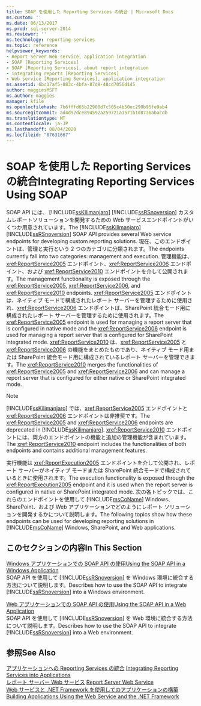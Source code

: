 ```yaml
---
title: SOAP を使用した Reporting Services の統合 | Microsoft Docs
ms.custom: ''
ms.date: 06/13/2017
ms.prod: sql-server-2014
ms.reviewer: ''
ms.technology: reporting-services
ms.topic: reference
helpviewer_keywords:
- Report Server Web service, application integration
- SOAP [Reporting Services]
- SOAP [Reporting Services], about report integration
- integrating reports [Reporting Services]
- Web service [Reporting Services], application integration
ms.assetid: 6bc17af5-883c-4bfa-87d9-48cd7056d145
author: maggiesMSFT
ms.author: maggies
manager: kfile
ms.openlocfilehash: 7b6fffd65b22900d7c505c4b50ec290b95fe9ab4
ms.sourcegitcommit: ad4d92dce894592a259721a1571b1d8736abacdb
ms.translationtype: MT
ms.contentlocale: ja-JP
ms.lasthandoff: 08/04/2020
ms.locfileid: "87631667"
---
```

# <a name="integrating-reporting-services-using-soap"></a><span data-ttu-id="95178-102">SOAP を使用した Reporting Services の統合</span><span class="sxs-lookup"><span data-stu-id="95178-102">Integrating Reporting Services Using SOAP</span></span>
  <span data-ttu-id="95178-103">SOAP API には、 [!INCLUDE[ssKilimanjaro](../../includes/sskilimanjaro-md.md)] [!INCLUDE[ssRSnoversion](../../includes/ssrsnoversion-md.md)] カスタムレポートソリューションを開発するための Web サービスエンドポイントがいくつか用意されています。</span><span class="sxs-lookup"><span data-stu-id="95178-103">The [!INCLUDE[ssKilimanjaro](../../includes/sskilimanjaro-md.md)] [!INCLUDE[ssRSnoversion](../../includes/ssrsnoversion-md.md)] SOAP API provides several Web service endpoints for developing custom reporting solutions.</span></span> <span data-ttu-id="95178-104">現在、このエンドポイントは、管理と実行という 2 つのカテゴリに分類されます。</span><span class="sxs-lookup"><span data-stu-id="95178-104">The endpoints currently fall into two categories: management and execution.</span></span> <span data-ttu-id="95178-105">管理機能は、<xref:ReportService2005> エンドポイント、<xref:ReportService2006> エンドポイント、および <xref:ReportService2010> エンドポイントを介して公開されます。</span><span class="sxs-lookup"><span data-stu-id="95178-105">The management functionality is exposed through the <xref:ReportService2005>, <xref:ReportService2006>, and <xref:ReportService2010> endpoints.</span></span> <span data-ttu-id="95178-106"><xref:ReportService2005> エンドポイントは、ネイティブ モードで構成されたレポート サーバーを管理するために使用され、<xref:ReportService2006> エンドポイントは、SharePoint 統合モード用に構成されたレポート サーバーを管理するために使用されます。</span><span class="sxs-lookup"><span data-stu-id="95178-106">The <xref:ReportService2005> endpoint is used for managing a report server that is configured in native mode and the <xref:ReportService2006> endpoint is used for managing a report server that is configured for SharePoint integrated mode.</span></span> <span data-ttu-id="95178-107"><xref:ReportService2010> は、<xref:ReportService2005> と <xref:ReportService2006> の機能をまとめたものであり、ネイティブ モード用または SharePoint 統合モード用に構成されているレポート サーバーを管理できます。</span><span class="sxs-lookup"><span data-stu-id="95178-107">The <xref:ReportService2010> merges the functionalities of <xref:ReportService2005> and <xref:ReportService2006> and can manage a report server that is configured for either native or SharePoint integrated mode.</span></span>  
  
> [!NOTE]  
>  <span data-ttu-id="95178-108">[!INCLUDE[ssKilimanjaro](../../includes/sskilimanjaro-md.md)] では、<xref:ReportService2005> エンドポイントと <xref:ReportService2006> エンドポイントは非推奨です。</span><span class="sxs-lookup"><span data-stu-id="95178-108">The <xref:ReportService2005> and <xref:ReportService2006> endpoints are deprecated in [!INCLUDE[ssKilimanjaro](../../includes/sskilimanjaro-md.md)].</span></span> <span data-ttu-id="95178-109"><xref:ReportService2010> エンドポイントには、両方のエンドポイントの機能と追加の管理機能が含まれています。</span><span class="sxs-lookup"><span data-stu-id="95178-109">The <xref:ReportService2010> endpoint includes the functionalities of both endpoints and contains additional management features.</span></span>  
  
 <span data-ttu-id="95178-110">実行機能は <xref:ReportExecution2005> エンドポイントを介して公開され、レポート サーバーがネイティブ モードまたは SharePoint 統合モードで構成されているときに使用されます。</span><span class="sxs-lookup"><span data-stu-id="95178-110">The execution functionality is exposed through the <xref:ReportExecution2005> endpoint and it is used when the report server is configured in native or SharePoint integrated mode.</span></span> <span data-ttu-id="95178-111">次の各トピックでは、これらのエンドポイントを使用して [!INCLUDE[msCoName](../../includes/msconame-md.md)] Windows、SharePoint、および Web アプリケーションでどのようにレポート ソリューションを開発するかについて説明します。</span><span class="sxs-lookup"><span data-stu-id="95178-111">The following topics show how these endpoints can be used for developing reporting solutions in [!INCLUDE[msCoName](../../includes/msconame-md.md)] Windows, SharePoint, and Web applications.</span></span>  
  
## <a name="in-this-section"></a><span data-ttu-id="95178-112">このセクションの内容</span><span class="sxs-lookup"><span data-stu-id="95178-112">In This Section</span></span>  
 [<span data-ttu-id="95178-113">Windows アプリケーションでの SOAP API の使用</span><span class="sxs-lookup"><span data-stu-id="95178-113">Using the SOAP API in a Windows Application</span></span>](integrating-reporting-services-using-soap-windows-application.md)  
 <span data-ttu-id="95178-114">SOAP API を使用して [!INCLUDE[ssRSnoversion](../../includes/ssrsnoversion-md.md)] を Windows 環境に統合する方法について説明します。</span><span class="sxs-lookup"><span data-stu-id="95178-114">Describes how to use the SOAP API to integrate [!INCLUDE[ssRSnoversion](../../includes/ssrsnoversion-md.md)] into a Windows environment.</span></span>  
  
 [<span data-ttu-id="95178-115">Web アプリケーションでの SOAP API の使用</span><span class="sxs-lookup"><span data-stu-id="95178-115">Using the SOAP API in a Web Application</span></span>](integrating-reporting-services-using-soap-web-application.md)  
 <span data-ttu-id="95178-116">SOAP API を使用して [!INCLUDE[ssRSnoversion](../../includes/ssrsnoversion-md.md)] を Web 環境に統合する方法について説明します。</span><span class="sxs-lookup"><span data-stu-id="95178-116">Describes how to use the SOAP API to integrate [!INCLUDE[ssRSnoversion](../../includes/ssrsnoversion-md.md)] into a Web environment.</span></span>  
  
## <a name="see-also"></a><span data-ttu-id="95178-117">参照</span><span class="sxs-lookup"><span data-stu-id="95178-117">See Also</span></span>  
 <span data-ttu-id="95178-118">[アプリケーションへの Reporting Services の統合](../application-integration/integrating-reporting-services-into-applications.md) </span><span class="sxs-lookup"><span data-stu-id="95178-118">[Integrating Reporting Services into Applications](../application-integration/integrating-reporting-services-into-applications.md) </span></span>  
 <span data-ttu-id="95178-119">[レポート サーバー Web サービス](../report-server-web-service/report-server-web-service.md) </span><span class="sxs-lookup"><span data-stu-id="95178-119">[Report Server Web Service](../report-server-web-service/report-server-web-service.md) </span></span>  
 [<span data-ttu-id="95178-120">Web サービスと .NET Framework を使用してのアプリケーションの構築</span><span class="sxs-lookup"><span data-stu-id="95178-120">Building Applications Using the Web Service and the .NET Framework</span></span>](../report-server-web-service/net-framework/building-applications-using-the-web-service-and-the-net-framework.md)  
  
  
